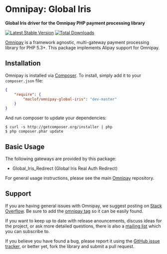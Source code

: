 # Omnipay: Global Iris

**Global Iris driver for the Omnipay PHP payment processing library**

[![Latest Stable Version](https://poser.pugx.org/maclof/omnipay-global-iris/version.png)](https://packagist.org/packages/maclof/omnipay-global-iris)
[![Total Downloads](https://poser.pugx.org/maclof/omnipay-global-iris/d/total.png)](https://packagist.org/packages/maclof/omnipay-global-iris)

[Omnipay](https://github.com/omnipay/omnipay) is a framework agnostic, multi-gateway payment
processing library for PHP 5.3+. This package implements Alipay support for Omnipay.


## Installation

Omnipay is installed via [Composer](http://getcomposer.org/). To install, simply add it
to your `composer.json` file:

```json
{
    "require": {
        "maclof/omnipay-global-iris": "dev-master"
    }
}
```

And run composer to update your dependencies:

    $ curl -s http://getcomposer.org/installer | php
    $ php composer.phar update

## Basic Usage

The following gateways are provided by this package:


* Global_Iris_Redirect (Global Iris Real Auth Redirect)

For general usage instructions, please see the main [Omnipay](https://github.com/omnipay/omnipay)
repository.

## Support

If you are having general issues with Omnipay, we suggest posting on
[Stack Overflow](http://stackoverflow.com/). Be sure to add the
[omnipay tag](http://stackoverflow.com/questions/tagged/omnipay) so it can be easily found.

If you want to keep up to date with release anouncements, discuss ideas for the project,
or ask more detailed questions, there is also a [mailing list](https://groups.google.com/forum/#!forum/omnipay) which
you can subscribe to.

If you believe you have found a bug, please report it using the [GitHub issue tracker](https://github.com/maclof/omnipay-global-iris/issues),
or better yet, fork the library and submit a pull request.
